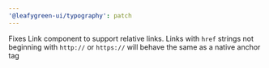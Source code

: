 ```yaml
---
'@leafygreen-ui/typography': patch
---
```


Fixes Link component to support relative links. Links with `href` strings not beginning with `http://` or `https://` will behave the same as a native anchor tag

